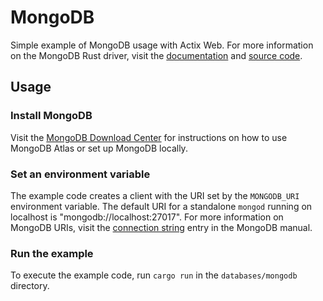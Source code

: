 # MongoDB

Simple example of MongoDB usage with Actix Web. For more information on the MongoDB Rust driver, visit the [documentation](https://docs.rs/mongodb/3) and [source code](https://github.com/mongodb/mongo-rust-driver).

## Usage

### Install MongoDB

Visit the [MongoDB Download Center](https://www.mongodb.com/try) for instructions on how to use MongoDB Atlas or set up MongoDB locally.

### Set an environment variable

The example code creates a client with the URI set by the `MONGODB_URI` environment variable. The default URI for a standalone `mongod` running on localhost is "mongodb://localhost:27017". For more information on MongoDB URIs, visit the [connection string](https://docs.mongodb.com/manual/reference/connection-string/) entry in the MongoDB manual.

### Run the example

To execute the example code, run `cargo run` in the `databases/mongodb` directory.
